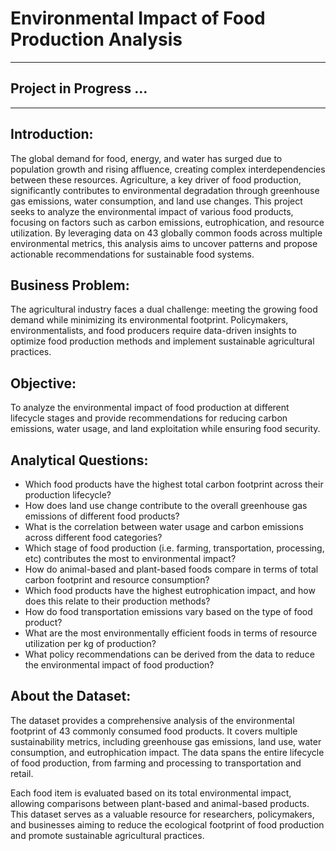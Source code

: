 # Environmental Impact of Food Production Analysis
---
## Project in Progress ...
---

## Introduction:
The global demand for food, energy, and water has surged due to population growth and rising affluence, creating complex interdependencies between these resources. Agriculture, a key driver of food production, significantly contributes to environmental degradation through greenhouse gas emissions, water consumption, and land use changes. This project seeks to analyze the environmental impact of various food products, focusing on factors such as carbon emissions, eutrophication, and resource utilization. By leveraging data on 43 globally common foods across multiple environmental metrics, this analysis aims to uncover patterns and propose actionable recommendations for sustainable food systems.

## Business Problem:
The agricultural industry faces a dual challenge: meeting the growing food demand while minimizing its environmental footprint. Policymakers, environmentalists, and food producers require data-driven insights to optimize food production methods and implement sustainable agricultural practices.

## Objective:
To analyze the environmental impact of food production at different lifecycle stages and provide recommendations for reducing carbon emissions, water usage, and land exploitation while ensuring food security.

## Analytical Questions:
- Which food products have the highest total carbon footprint across their production lifecycle?
- How does land use change contribute to the overall greenhouse gas emissions of different food products?
- What is the correlation between water usage and carbon emissions across different food categories?
- Which stage of food production (i.e. farming, transportation, processing, etc) contributes the most to environmental impact?
- How do animal-based and plant-based foods compare in terms of total carbon footprint and resource consumption?
- Which food products have the highest eutrophication impact, and how does this relate to their production methods?
- How do food transportation emissions vary based on the type of food product?
- What are the most environmentally efficient foods in terms of resource utilization per kg of production?
- What policy recommendations can be derived from the data to reduce the environmental impact of food production?

## About the Dataset:
The dataset provides a comprehensive analysis of the environmental footprint of 43 commonly consumed food products. It covers multiple sustainability metrics, including greenhouse gas emissions, land use, water consumption, and eutrophication impact. The data spans the entire lifecycle of food production, from farming and processing to transportation and retail.

Each food item is evaluated based on its total environmental impact, allowing comparisons between plant-based and animal-based products. This dataset serves as a valuable resource for researchers, policymakers, and businesses aiming to reduce the ecological footprint of food production and promote sustainable agricultural practices.
